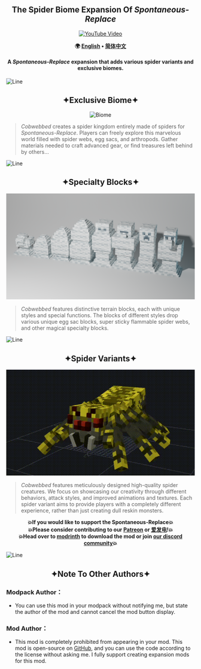 <!--suppress HtmlDeprecatedAttribute -->
<div align = "center">

## The Spider Biome Expansion Of *Spontaneous-Replace*

[![YouTube Video](https://img.youtube.com/vi/SpDuqRVBmPI/0.jpg)](https://www.youtube.com/watch?v=SpDuqRVBmPI)

**🌍 [English](README/README.en_us.md) • [简体中文](README/README.zh_cn.md)**

#### A *Spontaneous-Replace* expansion that adds various spider variants and exclusive biomes.

</div>

![Line](/img/Line.png)

<div align = "center">

## ✦Exclusive Biome✦

![Biome](/img/Biome.gif)

</div>

> *Cobwebbed* creates a spider kingdom entirely made of spiders for *Spontaneous-Replace*. Players can freely explore this marvelous world filled with spider
> webs, egg sacs, and arthropods. Gather materials needed to craft advanced gear, or find treasures left behind by others...

![Line](/img/Line.png)

<div align = "center">

## ✦Specialty Blocks✦

![Block](/img/Block.png)

</div>

> *Cobwebbed* features distinctive terrain blocks, each with unique styles and special functions. The blocks of different styles drop various unique egg sac
> blocks, super sticky flammable spider webs, and other magical specialty blocks.

![Line](/img/Line.png)

<div align = "center">

## ✦Spider Variants✦

![Spider](/img/Spider.gif)

</div>

> *Cobwebbed* features meticulously designed high-quality spider creatures. We focus on showcasing our creativity through different behaviors, attack styles,
> and improved animations and textures. Each spider variant aims to provide players with a completely different experience, rather than just creating dull
> reskin monsters.

<div align = "center">

**💥If you would like to support the Spontaneous-Replace💥**<br>
**💥Please consider contributing to our [Patreon](https://www.patreon.com/GameGeek_Saikel) or [爱发电](https://afdian.net/a/GameGeek_Saikel)!💥**<br>
**💥Head over to [modrinth](https://modrinth.com/mod/spontaneous-replace) to download the mod or
join [our discord community](https://discord.com/invite/ChRbMFgVw3)💥**

</div>

![Line](/img/Line.png)

<h2 align = "center">✦Note To Other Authors✦</h2>

### Modpack Author：

- You can use this mod in your modpack without notifying me, but state the author of the mod and cannot cancel the mod button display.

### Mod Author：

- This mod is completely prohibited from appearing in your mod. This mod is open-source on [GitHub](https://github.com/Saikel-Orado-Liu/Spontaneous-Replace),
  and you can use the code according to the license without asking me. I fully support creating expansion mods for this mod.